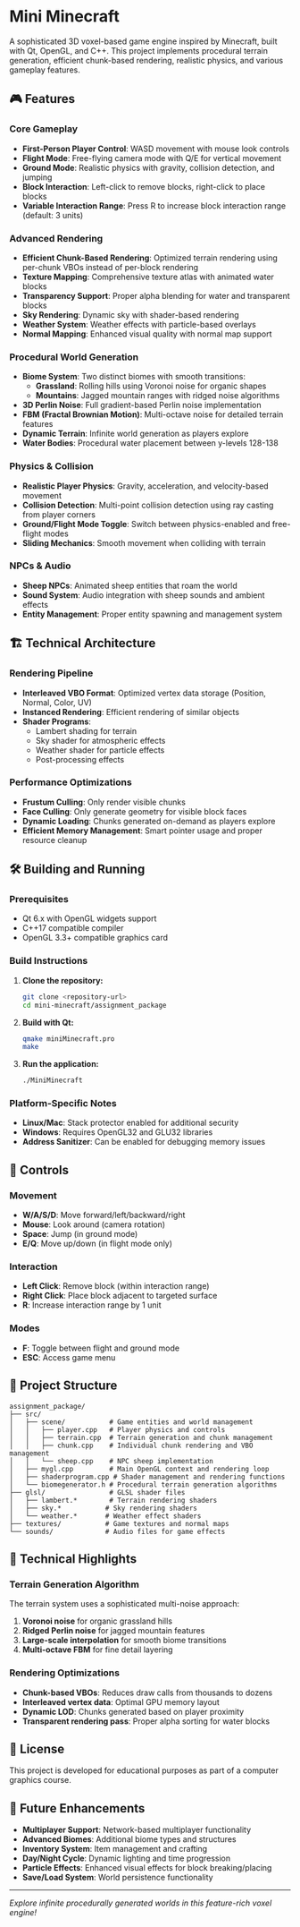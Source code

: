 # Mini Minecraft

A sophisticated 3D voxel-based game engine inspired by Minecraft, built with Qt, OpenGL, and C++. This project implements procedural terrain generation, efficient chunk-based rendering, realistic physics, and various gameplay features.

## 🎮 Features

### Core Gameplay
- **First-Person Player Control**: WASD movement with mouse look controls
- **Flight Mode**: Free-flying camera mode with Q/E for vertical movement
- **Ground Mode**: Realistic physics with gravity, collision detection, and jumping
- **Block Interaction**: Left-click to remove blocks, right-click to place blocks
- **Variable Interaction Range**: Press R to increase block interaction range (default: 3 units)

### Advanced Rendering
- **Efficient Chunk-Based Rendering**: Optimized terrain rendering using per-chunk VBOs instead of per-block rendering
- **Texture Mapping**: Comprehensive texture atlas with animated water blocks
- **Transparency Support**: Proper alpha blending for water and transparent blocks
- **Sky Rendering**: Dynamic sky with shader-based rendering
- **Weather System**: Weather effects with particle-based overlays
- **Normal Mapping**: Enhanced visual quality with normal map support

### Procedural World Generation
- **Biome System**: Two distinct biomes with smooth transitions:
  - **Grassland**: Rolling hills using Voronoi noise for organic shapes
  - **Mountains**: Jagged mountain ranges with ridged noise algorithms
- **3D Perlin Noise**: Full gradient-based Perlin noise implementation
- **FBM (Fractal Brownian Motion)**: Multi-octave noise for detailed terrain features
- **Dynamic Terrain**: Infinite world generation as players explore
- **Water Bodies**: Procedural water placement between y-levels 128-138

### Physics & Collision
- **Realistic Player Physics**: Gravity, acceleration, and velocity-based movement
- **Collision Detection**: Multi-point collision detection using ray casting from player corners
- **Ground/Flight Mode Toggle**: Switch between physics-enabled and free-flight modes
- **Sliding Mechanics**: Smooth movement when colliding with terrain

### NPCs & Audio
- **Sheep NPCs**: Animated sheep entities that roam the world
- **Sound System**: Audio integration with sheep sounds and ambient effects
- **Entity Management**: Proper entity spawning and management system

## 🏗️ Technical Architecture

### Rendering Pipeline
- **Interleaved VBO Format**: Optimized vertex data storage (Position, Normal, Color, UV)
- **Instanced Rendering**: Efficient rendering of similar objects
- **Shader Programs**: 
  - Lambert shading for terrain
  - Sky shader for atmospheric effects
  - Weather shader for particle effects
  - Post-processing effects

### Performance Optimizations
- **Frustum Culling**: Only render visible chunks
- **Face Culling**: Only generate geometry for visible block faces
- **Dynamic Loading**: Chunks generated on-demand as players explore
- **Efficient Memory Management**: Smart pointer usage and proper resource cleanup

## 🛠️ Building and Running

### Prerequisites
- Qt 6.x with OpenGL widgets support
- C++17 compatible compiler
- OpenGL 3.3+ compatible graphics card

### Build Instructions

1. **Clone the repository:**
   ```bash
   git clone <repository-url>
   cd mini-minecraft/assignment_package
   ```

2. **Build with Qt:**
   ```bash
   qmake miniMinecraft.pro
   make
   ```

3. **Run the application:**
   ```bash
   ./MiniMinecraft
   ```

### Platform-Specific Notes
- **Linux/Mac**: Stack protector enabled for additional security
- **Windows**: Requires OpenGL32 and GLU32 libraries
- **Address Sanitizer**: Can be enabled for debugging memory issues

## 🎯 Controls

### Movement
- **W/A/S/D**: Move forward/left/backward/right
- **Mouse**: Look around (camera rotation)
- **Space**: Jump (in ground mode)
- **E/Q**: Move up/down (in flight mode only)

### Interaction
- **Left Click**: Remove block (within interaction range)
- **Right Click**: Place block adjacent to targeted surface
- **R**: Increase interaction range by 1 unit

### Modes
- **F**: Toggle between flight and ground mode
- **ESC**: Access game menu

## 📁 Project Structure

```
assignment_package/
├── src/
│   ├── scene/           # Game entities and world management
│   │   ├── player.cpp   # Player physics and controls
│   │   ├── terrain.cpp  # Terrain generation and chunk management
│   │   ├── chunk.cpp    # Individual chunk rendering and VBO management
│   │   └── sheep.cpp    # NPC sheep implementation
│   ├── mygl.cpp         # Main OpenGL context and rendering loop
│   ├── shaderprogram.cpp # Shader management and rendering functions
│   └── biomegenerator.h # Procedural terrain generation algorithms
├── glsl/                # GLSL shader files
│   ├── lambert.*        # Terrain rendering shaders
│   ├── sky.*           # Sky rendering shaders
│   └── weather.*       # Weather effect shaders
├── textures/           # Game textures and normal maps
└── sounds/             # Audio files for game effects
```

## 🎨 Technical Highlights

### Terrain Generation Algorithm
The terrain system uses a sophisticated multi-noise approach:
1. **Voronoi noise** for organic grassland hills
2. **Ridged Perlin noise** for jagged mountain features  
3. **Large-scale interpolation** for smooth biome transitions
4. **Multi-octave FBM** for fine detail layering

### Rendering Optimizations
- **Chunk-based VBOs**: Reduces draw calls from thousands to dozens
- **Interleaved vertex data**: Optimal GPU memory layout
- **Dynamic LOD**: Chunks generated based on player proximity
- **Transparent rendering pass**: Proper alpha sorting for water blocks


## 📄 License

This project is developed for educational purposes as part of a computer graphics course.

## 🚀 Future Enhancements

- **Multiplayer Support**: Network-based multiplayer functionality
- **Advanced Biomes**: Additional biome types and structures
- **Inventory System**: Item management and crafting
- **Day/Night Cycle**: Dynamic lighting and time progression
- **Particle Effects**: Enhanced visual effects for block breaking/placing
- **Save/Load System**: World persistence functionality

---

*Explore infinite procedurally generated worlds in this feature-rich voxel engine!*
